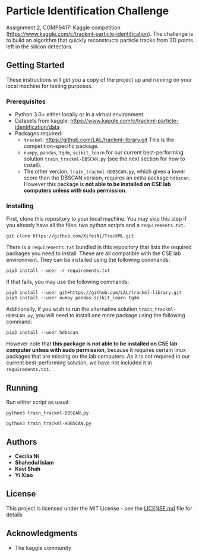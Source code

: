 # Particle Identification Challenge

Assignment 2, COMP9417: Kaggle competition (https://www.kaggle.com/c/trackml-particle-identification). The challenge is to build an algorithm that quickly reconstructs particle tracks from 3D points left in the silicon detectors. 


## Getting Started

These instructions will get you a copy of the project up and running on your local machine for testing purposes.

### Prerequisites

- Python 3.0+ either locally or in a virtual environment.
- Datasets from kaggle: https://www.kaggle.com/c/trackml-particle-identification/data
- Packages required:
    - `trackml`: https://github.com/LAL/trackml-library.git This is the competition-specific package. 
    - `numpy`, `pandas`, `tqdm`, `scikit_learn` for our current best-performing solution `train_trackml-DBSCAN.py` (see the next section for how to install).
    - The other version, `train_trackml-HDBSCAN.py`, which gives a lower score than the DBSCAN version, requires an extra package `hdbscan`. However this package is **not able to be installed on CSE lab computers unless with sudo permission**. 

### Installing

First, clone this repository to your local machine. You may skip this step if you already have all the files: two python scripts and a `requirements.txt`.

```
git clone https://github.com/XifeiNi/TrackML.git
```

There is a `requirements.txt` bundled in this repository that lists the required packages you need to install. These are all compatible with the CSE lab environment. They can be installed using the following commands:

```
pip3 install --user -r requirements.txt
```

If that fails, you may use the following commands:

```
pip3 install --user git+https://github.com/LAL/trackml-library.git
pip3 install --user numpy pandas scikit_learn tqdm
```

Additionally, if you wish to run the alternative solution `train_trackml-HDBSCAN.py`, you will need to install one more package using the following command: 

```
pip3 install --user hdbscan
```
However note that **this package is not able to be installed on CSE lab computer unless with sudo permission**, because it requires certain linux packages that are missing on the lab computers. As it is not required in our current best-performing solution, we have not included it in `requirements.txt`.


## Running 
Run either script as usual:
```
python3 train_trackml-DBSCAN.py
```
```
python3 train_trackml-HDBSCAN.py
```


## Authors

* **Cecilia Ni**
* **Shahedul Islam** 
* **Kavi Shah**
* **Yi Xiao** 


## License

This project is licensed under the MIT License - see the [LICENSE.md](LICENSE.md) file for details


## Acknowledgments

* The kaggle community

